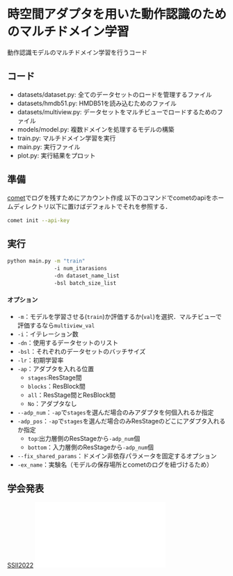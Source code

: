 # 時空間アダプタを用いた動作認識のためのマルチドメイン学習

動作認識モデルのマルチドメイン学習を行うコード

## コード

- datasets/dataset.py: 全てのデータセットのロードを管理するファイル
- datasets/hmdb51.py: HMDB51を読み込むためのファイル
- datasets/multiview.py: データセットをマルチビューでロードするためのファイル
- models/model.py: 複数ドメインを処理するモデルの構築
- train.py: マルチドメイン学習を実行
- main.py: 実行ファイル
- plot.py: 実行結果をプロット

## 準備
[comet](https://www.comet-ml.com/docs/)でログを残すためにアカウント作成
以下のコマンドでcometのapiをホームディレクトリ以下に置けばデフォルトでそれを参照する．
```bash
comet init --api-key
```

## 実行
```bash
python main.py -m "train"
               -i num_itarasions
               -dn dataset_name_list
               -bsl batch_size_list
```
#### オプション
- `-m`：モデルを学習させる(`train`)か評価するか(`val`)を選択．マルチビューで評価するなら`multiview_val`
- `-i`：イテレーション数
- `-dn`：使用するデータセットのリスト
- `-bsl`：それぞれのデータセットのバッチサイズ
- `-lr`：初期学習率
- `-ap`：アダプタを入れる位置
  - `stages`:ResStage間
  - `blocks`：ResBlock間
  - `all`：ResStage間とResBlock間
  - `No`：アダプタなし
- `--adp_num`：`-ap`で`stages`を選んだ場合のみアダプタを何個入れるか指定
- `-adp_pos`：`-ap`で`stages`を選んだ場合のみResStageのどこにアダプタ入れるか指定
  - `top`:出力層側のResStageから`-adp_num`個
  - `bottom`：入力層側のResStageから`-adp_num`個
- `--fix_shared_params`：ドメイン非依存パラメータを固定するオプション
- `-ex_name`：実験名（モデルの保存場所とcometのログを紐づけるため）


## 学会発表
[SSII2022](https://confit.atlas.jp/guide/event/ssii2022/subject/IS1-02/category?cryptoId=)
![poster](images/SSII2022_poster.pdf "SSII2022_poster")
